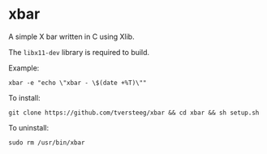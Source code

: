 xbar
===

A simple X bar written in C using Xlib.

The `libx11-dev` library is required to build.

Example:

`xbar -e "echo \"xbar - \$(date +%T)\""`

To install:

`git clone https://github.com/tversteeg/xbar && cd xbar && sh setup.sh`

To uninstall:

`sudo rm /usr/bin/xbar`
